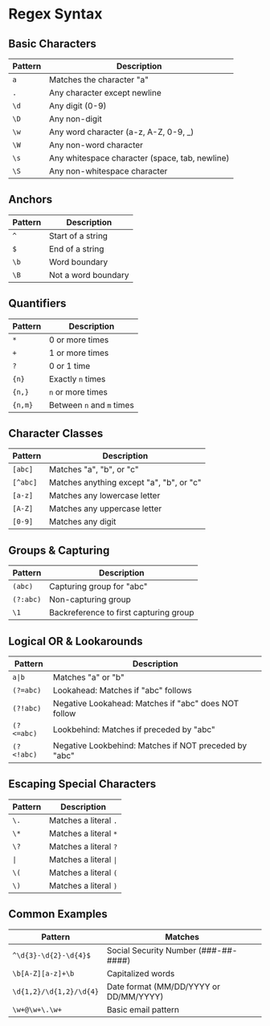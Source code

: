 # Regex Syntax

## Basic Characters

| Pattern | Description |
|---------|-------------|
| `a`  | Matches the character "a" |
| `.`  | Any character except newline |
| `\d` | Any digit (0-9) |
| `\D` | Any non-digit |
| `\w` | Any word character (a-z, A-Z, 0-9, _) |
| `\W` | Any non-word character |
| `\s` | Any whitespace character (space, tab, newline) |
| `\S` | Any non-whitespace character |

## Anchors

| Pattern | Description |
|---------|-------------|
| `^`  | Start of a string |
| `$`  | End of a string |
| `\b` | Word boundary |
| `\B` | Not a word boundary |

## Quantifiers

| Pattern | Description |
|---------|-------------|
| `*`  | 0 or more times |
| `+`  | 1 or more times |
| `?`  | 0 or 1 time |
| `{n}` | Exactly `n` times |
| `{n,}` | `n` or more times |
| `{n,m}` | Between `n` and `m` times |

## Character Classes

| Pattern | Description |
|---------|-------------|
| `[abc]` | Matches "a", "b", or "c" |
| `[^abc]` | Matches anything except "a", "b", or "c" |
| `[a-z]` | Matches any lowercase letter |
| `[A-Z]` | Matches any uppercase letter |
| `[0-9]` | Matches any digit |

## Groups & Capturing

| Pattern | Description |
|---------|-------------|
| `(abc)` | Capturing group for "abc" |
| `(?:abc)` | Non-capturing group |
| `\1` | Backreference to first capturing group |

## Logical OR & Lookarounds

| Pattern    | Description                                           |
| ---------- | ----------------------------------------------------- |
| `a\|b`     | Matches "a" or "b"                                    |
| `(?=abc)`  | Lookahead: Matches if "abc" follows                   |
| `(?!abc)`  | Negative Lookahead: Matches if "abc" does NOT follow  |
| `(?<=abc)` | Lookbehind: Matches if preceded by "abc"              |
| `(?<!abc)` | Negative Lookbehind: Matches if NOT preceded by "abc" |

## Escaping Special Characters

| Pattern | Description            |
|---------|------------------------|
| `\.` | Matches a literal `.`  |
| `\*` | Matches a literal `*`  |
| `\?` | Matches a literal `?`  |
| `\|` | Matches a literal `\|` |
| `\(` | Matches a literal `(`  |
| `\)` | Matches a literal `)`  |

## Common Examples

| Pattern | Matches |
|---------|---------|
| `^\d{3}-\d{2}-\d{4}$` | Social Security Number (###-##-####) |
| `\b[A-Z][a-z]+\b` | Capitalized words |
| `\d{1,2}/\d{1,2}/\d{4}` | Date format (MM/DD/YYYY or DD/MM/YYYY) |
| `\w+@\w+\.\w+` | Basic email pattern |